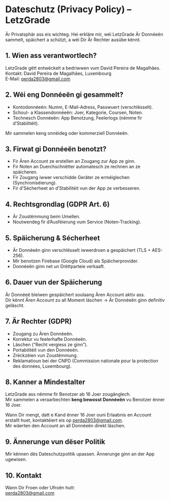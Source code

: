 # Dateschutz (Privacy Policy) – LetzGrade

Är Privatsphär ass eis wichteg. Hei erkläre mir, wéi LetzGrade Är Donnéeën sammelt, späichert a schützt, a wéi Dir Är Rechter ausübe kënnt.

## 1. Wien ass verantwortlech?

LetzGrade gëtt entwéckelt a bedriwwen vum David Pereira de Magalhães.  
Kontakt: David Pereira de Magalhães, Luxembourg  
E-Mail: [perda2803@gmail.com](mailto:perda2803@gmail.com)

## 2. Wéi eng Donnéeën gi gesammelt?

- Kontodonnéeën: Numm, E-Mail-Adress, Passwuert (verschlësselt).  
- Schoul- a Klassendonnéeën: Joer, Kategorie, Coursen, Noten.  
- Technesch Donnéeën: App Benotzung, Feelerlogs (nëmme fir d’Stabilitéit).

Mir sammelen keng onnéideg oder kommerziell Donnéeën.

## 3. Firwat gi Donnéeën benotzt?

- Fir Ären Account ze erstellen an Zougang zur App ze ginn.  
- Fir Noten an Duerchschnëtter automatesch ze rechnen an ze späicheren.  
- Fir Zougang iwwer verschidde Geräter ze erméiglechen (Synchroniséierung).  
- Fir d'Sécherheet an d’Stabilitéit vun der App ze verbesseren.

## 4. Rechtsgrondlag (GDPR Art. 6)

- Är Zoustëmmung beim Umellen.  
- Noutwendeg fir d’Ausféierung vum Service (Noten-Tracking).

## 5. Späicherung & Sécherheet

- Är Donnéeën ginn verschlësselt iwwerdroen a gespäichert (TLS + AES-256).  
- Mir benotzen Firebase (Google Cloud) als Späicherprovider.  
- Donnéeën ginn net un Drëttparteie verkaaft.

## 6. Dauer vun der Späicherung

Är Donnéeë bleiwen gespäichert soulaang Ären Account aktiv ass.  
Dir kënnt Ären Account zu all Moment läschen → Är Donnéeën ginn definitiv geläscht.

## 7. Är Rechter (GDPR)

- Zougang zu Ären Donnéeën.  
- Korrektur vu feelerhafte Donnéeën.  
- Läschen (“Recht vergiess ze ginn”).  
- Portabilitéit vun den Donnéeën.  
- Zréckzéien vun Zoustëmmung.  
- Reklamatioun bei der CNPD (Commission nationale pour la protection des données, Luxembourg).

## 8. Kanner a Mindestalter

LetzGrade ass nëmme fir Benotzer ab 16 Joer zougänglech.  
Mir sammelen a veraarbechten **keng bewosst Donnéeën** vu Benotzer ënner 16 Joer.  

Wann Dir mengt, datt e Kand ënner 16 Joer ouni Erlaabnis en Account erstallt huet, kontaktéiert eis op [perda2803@gmail.com](mailto:perda2803@gmail.com).  
Mir wäerten den Account an all Donnéeën direkt läschen.

## 9. Ännerunge vun dëser Politik

Mir kënnen dës Dateschutzpolitik upassen. Ännerunge ginn an der App ugewisen.

## 10. Kontakt

Wann Dir Froen oder Ufroën hutt:  
[perda2803@gmail.com](mailto:perda2803@gmail.com)
